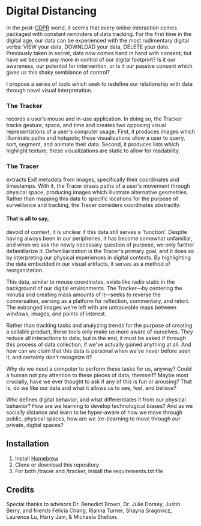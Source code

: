 # Digital Distancing

In the post-[GDPR](https://www.wired.co.uk/article/what-is-gdpr-uk-eu-legislation-compliance-summary-fines-2018) world, it seems that every online interaction comes packaged with constant reminders of data tracking. For the first time in the digital age, our data can be experienced with the most rudimentary digital verbs: VIEW your data, DOWNLOAD your data, DELETE your data. Previously taken in secret, data now comes hand in hand with consent; but have we become any more in control of our digital footprint? Is it our awareness, our potential for intervention, or is it our passive consent which gives us this shaky semblance of control?

I propose a series of tools which seek to redefine our relationship with data through novel visual interpretation.


### The Tracker

records a user’s mouse and in-use application. In doing so, the Tracker tracks gesture, space, and time and creates two opposing visual representations of a user's computer usage. First, it produces images which illuminate paths and hotspots; these visualizations allow a user to query, sort, segment, and animate their data. Second, it produces lists which highlight texture; these visualizations are static to allow for readability.


### The Tracer

extracts Exif metadata from images, specifically their coordinates and timestamps. With it, the Tracer draws paths of a user's movement through physical space, producing images which illustrate alternative geometries. Rather than mapping this data to specific locations for the purpose of surveillance and tracking, the Tracer considers coordinates abstractly.


#### That is all to say,

devoid of context, it is unclear if this data still serves a 'function'. Despite having always been in our peripheries, it has become somewhat unfamiliar, and when we ask the newly necessary question of purpose, we only further defamiliarize it. Defamiliarization is the Tracer's primary goal, and it does so by interpreting our physical experiences in digital contexts. By highlighting the data embedded in our visual artifacts, it serves as a method of reorganization.

This data, similar to mouse coordinates, exists like radio static in the background of our digital environments. The Tracker—by centering the minutia and creating mass amounts of it—seeks to reverse the conversation, serving as a platform for reflection, commentary, and retort. The estranged images we're left with are untraceable maps between windows, images, and points of interest.

Rather than tracking tasks and analyzing trends for the purpose of creating a sellable product, these tools only make us more aware of ourselves. They reduce all interactions to data, but in the end, it must be asked if through this process of data collection, if we've actually gained anything at all. And how can we claim that this data is personal when we've never before seen it, and certainly don't recognize it?

Why do we need a computer to perform these tasks for us, anyway? Could a human not pay attention to these pieces of data, themself? Maybe most crucially, have we ever thought to ask if any of this is fun or arousing? That is, do we like our data and what it allows us to see, feel, and believe?

Who defines digital behavior, and what differentiates it from our physical behavior? How are we learning to develop technological biases? And as we socially distance and learn to be hyper-aware of how we move through public, physical spaces, how are we (re-)learning to move through our private, digital spaces?


## Installation

1. Install [Homebrew](https://brew.sh/)
2. Clone or download this repository
3. For both /tracer and /tracker, install the requirements.txt file


## Credits

Special thanks to advisors Dr. Benedict Brown, Dr. Julie Dorsey, Justin Berry, and friends Felicia Chang, Rianna Turner, Shayna Sragovicz, Laurence Lu, Harry Jain, & Michaela Shelton.

